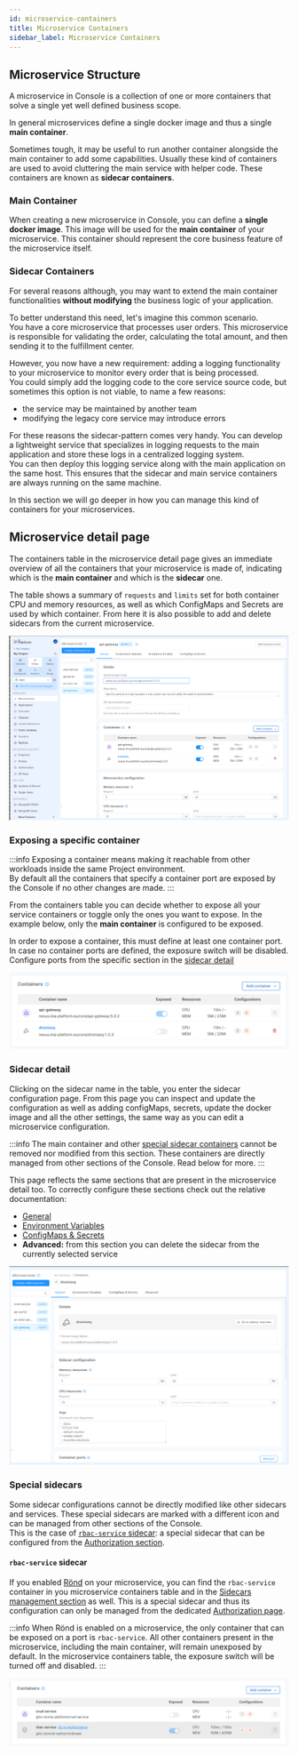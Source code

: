 ```yaml
---
id: microservice-containers
title: Microservice Containers
sidebar_label: Microservice Containers
---
```


## Microservice Structure

A microservice in Console is a collection of one or more containers that solve a single yet well defined business scope.  

In general microservices define a single docker image and thus a single **main container**.

Sometimes tough, it may be useful to run another container alongside the main container to add some capabilities. Usually these kind of containers are used to avoid cluttering the main service with helper code. These containers are known as **sidecar containers**.

### Main Container

When creating a new microservice in Console, you can define a **single docker image**. This image will be used for the **main container** of your microservice. This container should represent the core business feature of the microservice itself.  

### Sidecar Containers

For several reasons although, you may want to extend the main container functionalities **without modifying** the business logic of your application.

To better understand this need, let's imagine this common scenario.  
You have a core microservice that processes user orders. This microservice is responsible for validating the order, calculating the total amount, and then sending it to the fulfillment center.

However, you now have a new requirement: adding a logging functionality to your microservice to monitor every order that is being processed.  
You could simply add the logging code to the core service source code, but sometimes this option is not viable, to name a few reasons:

- the service may be maintained by another team
- modifying the legacy core service may introduce errors

For these reasons the sidecar-pattern comes very handy. You can develop a lightweight service that specializes in logging requests to the main application and store these logs in a centralized logging system.  
You can then deploy this logging service along with the main application on the same host. This ensures that the sidecar and main service containers are always running on the same machine.

In this section we will go deeper in how you can manage this kind of containers for your microservices.

## Microservice detail page

The containers table in the microservice detail page gives an immediate overview of all the containers that your microservice is made of, indicating which is the **main container** and which is the **sidecar** one.

The table shows a summary of `requests` and `limits` set for both container CPU and memory resources, as well as which ConfigMaps and Secrets are used by which container. From here it is also possible to add and delete sidecars from the current microservice.

![Microservice Containers](img/microservice-containers/containers-table.png)

### Exposing a specific container

:::info
Exposing a container means making it reachable from other workloads inside the same Project environment.  
By default all the containers that specify a container port are exposed by the Console if no other changes are made.
:::

From the containers table you can decide whether to expose all your service containers or toggle only the ones you want to expose. In the example below, only the **main container** is configured to be exposed.

In order to expose a container, this must define at least one container port. In case no container ports are defined, the exposure switch will be disabled. Configure ports from the specific section in the [sidecar detail](#sidecar-detail)

![Exposing containers](img/microservice-containers/exposing-containers.png)

### Sidecar detail

Clicking on the sidecar name in the table, you enter the sidecar configuration page.  From this page you can inspect and update the configuration as well as adding configMaps, secrets, update the docker image and all the other settings, the same way as you can edit a microservice configuration.

:::info
The main container and other [special sidecar containers](#special-sidecars) cannot be removed nor modified from this section. These containers are directly managed from other sections of the Console. Read below for more.
:::

This page reflects the same sections that are present in the microservice detail too. To correctly configure these sections check out the relative documentation:

- [General](/development_suite/api-console/api-design/services.md#manage-microservices)
- [Environment Variables](/development_suite/api-console/api-design/services.md#environment-variable-configuration)
- [ConfigMaps & Secrets](/development_suite/api-console/api-design/services.md#custom-configuration)
- **Advanced:** from this section you can delete the sidecar from the currently selected service

![Sidecar detail page](img/microservice-containers/sidecar-detail-page.png)

### Special sidecars

Some sidecar configurations cannot be directly modified like other sidecars and services. These special sidecars are marked with a different icon and can be managed from other sections of the Console.  
This is the case of [`rbac-service` sidecar](#rbac-service-sidecar): a special sidecar that can be configured from the [Authorization section](/development_suite/api-console/api-design/authorization.md).

#### `rbac-service` sidecar

If you enabled [Rönd](https://rond-authz.io/) on your microservice, you can find the `rbac-service` container in you microservice containers table and in the [Sidecars management section](/console/design-your-projects/sidecars.md) as well. This is a special sidecar and thus its configuration can only be managed from the dedicated [Authorization page](/development_suite/api-console/api-design/authorization.md).

:::info
When Rönd is enabled on a microservice, the only container that can be exposed on a port is `rbac-service`. All other containers present in the microservice, including the main container, will remain unexposed by default. In the microservice containers table, the exposure switch will be turned off and disabled.
:::

![rbac-service sidecar](img/microservice-containers/rbac-service-sidecar.png)
